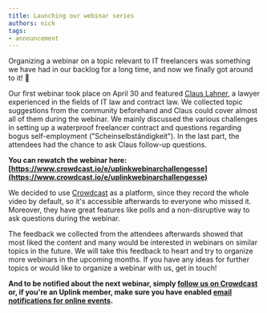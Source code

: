 ```yaml
---
title: Launching our webinar series
authors: nick
tags:
- announcement
---
```


Organizing a webinar on a topic relevant to IT freelancers was something we have had in our backlog for a long time, and now we finally got around to it! 🎉

Our first webinar took place on April 30 and featured [Claus Lahner](https://www.kolaschnik-partner.de/claus-mauricio-lahner.html), a lawyer experienced in the fields of IT law and contract law. We collected topic suggestions from the community beforehand and Claus could cover almost all of them during the webinar. We mainly discussed the various challenges in setting up a waterproof freelancer contract and questions regarding bogus self-employment ("Scheinselbständigkeit"). In the last part, the attendees had the chance to ask Claus follow-up questions.

<!--truncate-->

**You can rewatch the webinar here: [https://www.crowdcast.io/e/uplinkwebinarchallengesse](https://www.crowdcast.io/e/uplinkwebinarchallengesse)**

We decided to use [Crowdcast](https://www.crowdcast.io/) as a platform, since they record the whole video by default, so it's accessible afterwards to everyone who missed it. Moreover, they have great features like polls and a non-disruptive way to ask questions during the webinar.

The feedback we collected from the attendees afterwards showed that most liked the content and many would be interested in webinars on similar topics in the future. We will take this feedback to heart and try to organize more webinars in the upcoming months. If you have any ideas for further topics or would like to organize a webinar with us, get in touch!

**And to be notified about the next webinar, simply [follow us on Crowdcast](https://www.crowdcast.io/uplink) or, if you're an Uplink member, make sure you have enabled [email notifications for online events](https://my.uplink.tech/community/meetups).**
